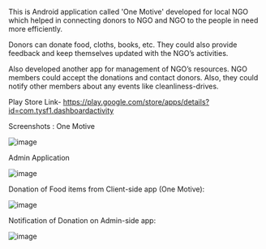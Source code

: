 This is Android application called 'One Motive' developed for local NGO which helped in connecting donors to NGO and NGO to the people in need more efficiently.

Donors can donate food, cloths, books, etc. They could also provide feedback and keep themselves updated with the NGO’s activities. 

Also developed another app for management of NGO’s resources. NGO members could accept the donations and contact donors. Also, they could notify other members about any events like cleanliness-drives.

Play Store Link-
https://play.google.com/store/apps/details?id=com.tysf1.dashboardactivity

Screenshots :
One Motive

![image](https://user-images.githubusercontent.com/96836317/148019056-c2196e55-9b6d-4bce-b7ff-d58aee772b83.png)

Admin Application

![image](https://user-images.githubusercontent.com/96836317/148019159-e314ee1b-77fd-4535-83c4-a5462fb4f778.png)

Donation of Food items from Client-side app (One Motive):

![image](https://user-images.githubusercontent.com/96836317/148370247-e074d446-3af0-442c-af66-576fc042b42a.png)

Notification of Donation on Admin-side app:

![image](https://user-images.githubusercontent.com/96836317/148370301-0fd751d3-19a6-45c8-bb7e-4d79dba245f4.png)


